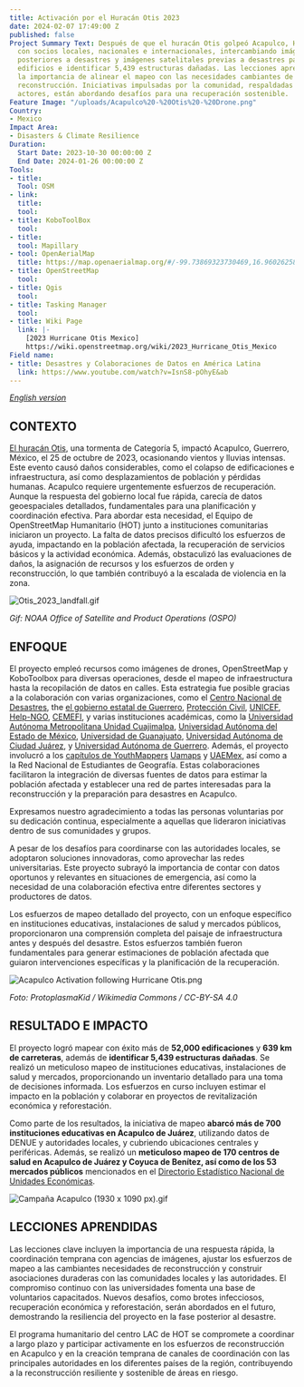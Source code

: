 ```yaml
---
title: Activación por el Huracán Otis 2023
date: 2024-02-07 17:49:00 Z
published: false
Project Summary Text: Después de que el huracán Otis golpeó Acapulco, HOT trabajó
  con socios locales, nacionales e internacionales, intercambiando imágenes de drones
  posteriores a desastres y imágenes satelitales previas a desastres para mapear 52,000
  edificios e identificar 5,439 estructuras dañadas. Las lecciones aprendidas resaltan
  la importancia de alinear el mapeo con las necesidades cambiantes de respuesta y
  reconstrucción. Iniciativas impulsadas por la comunidad, respaldadas por diversos
  actores, están abordando desafíos para una recuperación sostenible.
Feature Image: "/uploads/Acapulco%20-%20Otis%20-%20Drone.png"
Country:
- Mexico
Impact Area:
- Disasters & Climate Resilience
Duration:
  Start Date: 2023-10-30 00:00:00 Z
  End Date: 2024-01-26 00:00:00 Z
Tools:
- title: 
  Tool: OSM
- link: 
  title: 
  tool: 
- title: KoboToolBox
  tool: 
- title: 
  tool: Mapillary
- tool: OpenAerialMap
  title: https://map.openaerialmap.org/#/-99.73869323730469,16.960262587150513,10/square/023310223313?_k=4z1myn
- title: OpenStreetMap
  tool: 
- title: Qgis
  tool: 
- title: Tasking Manager
  tool: 
- title: Wiki Page
  link: |-
    [2023 Hurricane Otis Mexico]
    https://wiki.openstreetmap.org/wiki/2023_Hurricane_Otis_Mexico
Field name:
- title: Desastres y Colaboraciones de Datos en América Latina
  link: https://www.youtube.com/watch?v=IsnS8-pOhyE&ab
---
```


*[English version](https://www.hotosm.org/projects/hurricane-otis-2023-response/)*

## **CONTEXTO**
[El huracán Otis](https://reliefweb.int/report/mexico/mexico-hurricane-otis-dref-operational-update-mdrmx005), una tormenta de Categoría 5, impactó Acapulco, Guerrero, México, el 25 de octubre de 2023, ocasionando vientos y lluvias intensas. Este evento causó daños considerables, como el colapso de edificaciones e infraestructura, así como desplazamientos de población y pérdidas humanas. Acapulco requiere urgentemente esfuerzos de recuperación. Aunque la respuesta del gobierno local fue rápida, carecía de datos geoespaciales detallados, fundamentales para una planificación y coordinación efectiva. Para abordar esta necesidad, el Equipo de OpenStreetMap Humanitario (HOT) junto a instituciones comunitarias iniciaron un proyecto. La falta de datos precisos dificultó los esfuerzos de ayuda, impactando en la población afectada, la recuperación de servicios básicos y la actividad económica. Además, obstaculizó las evaluaciones de daños, la asignación de recursos y los esfuerzos de orden y reconstrucción, lo que también contribuyó a la escalada de violencia en la zona.

![Otis_2023_landfall.gif](/uploads/Otis_2023_landfall.gif)

*Gif: NOAA Office of Satellite and Product Operations (OSPO)*

## **ENFOQUE**

El proyecto empleó recursos como imágenes de drones, OpenStreetMap y KoboToolbox para diversas operaciones, desde el mapeo de infraestructura hasta la recopilación de datos en calles. Esta estrategia fue posible gracias a la colaboración con varias organizaciones, como el [Centro Nacional de Desastres](https://www.gob.mx/cenapred), the [el gobierno estatal de Guerrero](https://www.guerrero.gob.mx/), [Protección Civil](https://www.gob.mx/cenapred/es/articulos/que-es-el-sinaproc-y-como-se-consolido-en-nuetro-pais-enterate-271588?idiom=es), [UNICEF](https://www.unicef.org/mexico/), [Help-NGO](https://www.help.ngo/), [CEMEFI](https://www.cemefi.org/), y varias instituciones académicas, como la [Universidad Autónoma Metropolitana Unidad Cuajimalpa](https://english.cua.uam.mx/), [Universidad Autónoma del Estado de México](https://www.uaemex.mx/), [Universidad de Guanajuato](https://www.ugto.mx/), [Universidad Autónoma de Ciudad Juárez](https://www.uacj.mx/), y [Universidad Autónoma de Guerrero](https://www.uagro.mx/).  Además, el proyecto involucró a los [capítulos de YouthMappers](https://www.youthmappers.org/chapters) [Uamaps](https://twitter.com/UAMaps_) y [UAEMex](https://twitter.com/ym_uaemex?lang=en), así como a la Red Nacional de Estudiantes de Geografía. Estas colaboraciones facilitaron la integración de diversas fuentes de datos para estimar la población afectada y establecer una red de partes interesadas para la reconstrucción y la preparación para desastres en Acapulco.

Expresamos nuestro agradecimiento a todas las personas voluntarias por su dedicación continua, especialmente a aquellas que lideraron iniciativas dentro de sus comunidades y grupos.

A pesar de los desafíos para coordinarse con las autoridades locales, se adoptaron soluciones innovadoras, como aprovechar las redes universitarias. Este proyecto subrayó la importancia de contar con datos oportunos y relevantes en situaciones de emergencia, así como la necesidad de una colaboración efectiva entre diferentes sectores y productores de datos.

Los esfuerzos de mapeo detallado del proyecto, con un enfoque específico en instituciones educativas, instalaciones de salud y mercados públicos, proporcionaron una comprensión completa del paisaje de infraestructura antes y después del desastre. Estos esfuerzos también fueron fundamentales para generar estimaciones de población afectada que guiaron intervenciones específicas y la planificación de la recuperación.

![Acapulco Activation following Hurricane Otis.png](/uploads/Acapulco%20Activation%20following%20Hurricane%20Otis.png)

*Foto: ProtoplasmaKid / Wikimedia Commons / CC-BY-SA 4.0*

## **RESULTADO E IMPACTO**

El proyecto logró mapear con éxito más de **52,000 edificaciones** y **639 km de carreteras**, además de **identificar 5,439 estructuras dañadas**. Se realizó un meticuloso mapeo de instituciones educativas, instalaciones de salud y mercados, proporcionando un inventario detallado para una toma de decisiones informada. Los esfuerzos en curso incluyen estimar el impacto en la población y colaborar en proyectos de revitalización económica y reforestación.

Como parte de los resultados, la iniciativa de mapeo **abarcó más de 700 instituciones educativas en Acapulco de Juárez**, utilizando datos de DENUE y autoridades locales, y cubriendo ubicaciones centrales y periféricas. Además, se realizó un **meticuloso mapeo de 170 centros de salud en Acapulco de Juárez y Coyuca de Benítez, así como de los 53 mercados públicos** mencionados en el [Directorio Estadístico Nacional de Unidades Económicas](https://www.inegi.org.mx/app/mapa/denue/default.aspx).

![Campaña Acapulco (1930 x 1090 px).gif](/uploads/Campan%CC%83a%20Acapulco%20(1930%20x%201090%20px).gif)

## **LECCIONES APRENDIDAS**

Las lecciones clave incluyen la importancia de una respuesta rápida, la coordinación temprana con agencias de imágenes, ajustar los esfuerzos de mapeo a las cambiantes necesidades de reconstrucción y construir asociaciones duraderas con las comunidades locales y las autoridades. El compromiso continuo con las universidades fomenta una base de voluntarios capacitados. Nuevos desafíos, como brotes infecciosos, recuperación económica y reforestación, serán abordados en el futuro, demostrando la resiliencia del proyecto en la fase posterior al desastre.

El programa humanitario del centro LAC de HOT se compromete a coordinar a largo plazo y participar activamente en los esfuerzos de reconstrucción en Acapulco y en la creación temprana de canales de coordinación con las principales autoridades en los diferentes países de la región, contribuyendo a la reconstrucción resiliente y sostenible de áreas en riesgo.